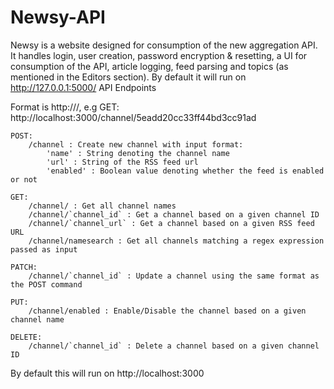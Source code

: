 # Newsy-API
Newsy is a website designed for consumption of the new aggregation API. It handles login, user creation, password encryption &amp; resetting, a UI for consumption of the API, article logging, feed parsing and topics (as mentioned in the Editors section). By default it will run on http://127.0.0.1:5000/
API
Endpoints

Format is http://<url>/<endpoint>, e.g GET: http://localhost:3000/channel/5eadd20cc33ff44bd3cc91ad

    POST:
        /channel : Create new channel with input format:
            'name' : String denoting the channel name
            'url' : String of the RSS feed url
            'enabled' : Boolean value denoting whether the feed is enabled or not

    GET:
        /channel/ : Get all channel names
        /channel/`channel_id` : Get a channel based on a given channel ID
        /channel/`channel_url` : Get a channel based on a given RSS feed URL
        /channel/namesearch : Get all channels matching a regex expression passed as input

    PATCH:
        /channel/`channel_id` : Update a channel using the same format as the POST command

    PUT:
        /channel/enabled : Enable/Disable the channel based on a given channel name

    DELETE:
        /channel/`channel_id` : Delete a channel based on a given channel ID

By default this will run on http://localhost:3000
